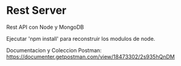 # Rest Server

Rest API con Node y MongoDB

Ejecutar 'npm install' para reconstruir los modulos de node.

Documentacion y Coleccion Postman: https://documenter.getpostman.com/view/18473302/2s935hQnDM
